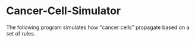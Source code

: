 # Cancer-Cell-Simulator
The following program simulates how "cancer cells" propagate based on a set of rules. 
